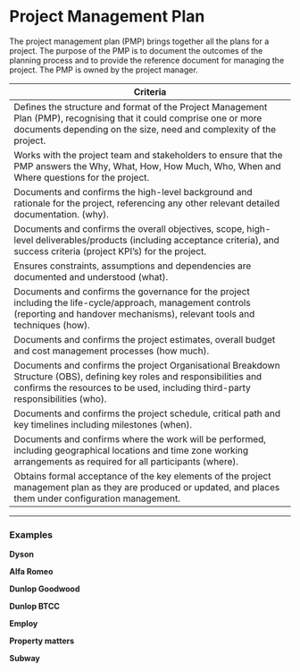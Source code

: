 # Project Management Plan 	
The project management plan (PMP) brings together all the plans for a project. The purpose of the PMP is to document the outcomes of the planning process and to provide the reference document for managing the project. The PMP is owned by the project manager. 














| Criteria |
|---|
|  Defines the structure and format of the Project Management Plan (PMP), recognising that it could comprise one or more documents depending on the size, need and complexity of the project. |
| Works with the project team and stakeholders to ensure that the PMP answers the Why, What, How, How Much, Who, When and Where questions for the project.  |
| Documents and confirms the high-level background and rationale for the project, referencing any other relevant detailed documentation. (why). |
| Documents and confirms the overall objectives, scope, high-level deliverables/products (including acceptance criteria), and success criteria (project KPI’s) for the project. |
| Ensures constraints, assumptions and dependencies are documented and understood (what).|
| Documents and confirms the governance for the project including the life-cycle/approach, management controls (reporting and handover mechanisms), relevant tools and techniques (how).|
|Documents and confirms the project estimates, overall budget and cost management processes (how much).|
|Documents and confirms the project Organisational Breakdown Structure (OBS), defining key roles and responsibilities and confirms the resources to be used, including third-party responsibilities (who).|
|Documents and confirms the project schedule, critical path and key timelines including milestones (when).|
|Documents and confirms where the work will be performed, including geographical locations and time zone working arrangements as required for all participants (where).|
|Obtains formal acceptance of the key elements of the project management plan as they are produced or updated, and places them under configuration management.|

<hr>

### Examples


**Dyson**


**Alfa Romeo**


**Dunlop Goodwood**


**Dunlop BTCC**


**Employ**


**Property matters**


**Subway**


